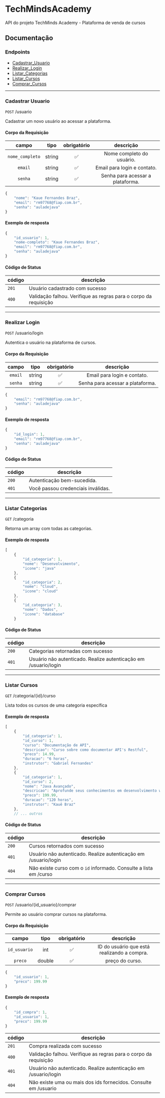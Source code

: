 # TechMindsAcademy

API do projeto TechMinds Academy - Plataforma de venda de cursos

## Documentação

### Endpoints

- [Cadastrar_Usuario](#cadastrar-usuario)
- [Realizar_Login](#realizar-login)
- [Listar_Categorias](#listar-categorias)
- [Listar_Cursos](#listar-cursos)
- [Comprar_Cursos](#comprar-cursos)

---

### Cadastrar Usuario

`POST` /usuario

Cadastrar um novo usuário ao acessar a plataforma.

#### Corpo da Requisição

| campo | tipo | obrigatório | descrição
|:---:|:---:|:---:|:---:|
| `nome_completo`|string |✅| Nome completo do usuário.
| `email`|string |✅| Email para  login e contato.
| `senha`|string |✅| Senha para acessar a plataforma.

```js
{
    "nome": "Kaue Fernandes Braz",
    "email": "rm97768@fiap.com.br",
    "senha": "auladejava"
}
```

#### Exemplo de resposta
```js
{
    "id_usuario": 1,
    "nome-completo": "Kaue Fernandes Braz",
    "email": "rm97768@fiap.com.br",
    "senha": "auladejava"
}
```

#### Código de Status

| código | descrição
|---     | ---
| `201`  | Usuário cadastrado com sucesso
| `400`  | Validação falhou. Verifique as regras para o corpo da requisição

---

### Realizar Login

`POST` /usuario/login

Autentica o usuário na plataforma de cursos.

#### Corpo da Requisição

| campo | tipo | obrigatório | descrição
|:---:|:---:|:---:|:---:|
| `email`|string |✅| Email para  login e contato.
| `senha`|string |✅| Senha para acessar a plataforma.

```js
{
    "email": "rm97768@fiap.com.br",
    "senha": "auladejava"
}
```

#### Exemplo de resposta
```js
{
    "id_login": 1,
    "email": "rm97768@fiap.com.br",
    "senha": "auladejava"
}
```

#### Código de Status

| código | descrição
|---     | ---
| `200`  | Autenticação bem-sucedida.
| `401`  | Você passou credenciais inválidas.

---

### Listar Categorias

`GET` /categoria

Retorna um array com todas as categorias.

#### Exemplo de resposta

```js
[
    {
        "id_categoria": 1,
        "nome": "Desenvolvimento",
        "icone": "java"
    },
    {
        "id_categoria": 2,
        "nome": "Cloud",
        "icone": "cloud"
    },
    {
        "id_categoria": 3,
        "nome": "Dados",
        "icone": "database"
    }
```

#### Código de Status

| código | descrição
|---     | ---
| `200`  | Categorias retornadas com sucesso
| `401`  | Usuário não autenticado. Realize autenticação em /usuario/login

---

### Listar Cursos

`GET` /categoria/{id}/curso

Lista todos os cursos de uma categoria específica

#### Exemplo de resposta

```js
[
    {
        "id_categoria": 1,
        "id_curso": 1,
        "curso": "Documentação de API",
        "descricao": "Curso sobre como documentar API's Restful",
        "preco": 14.99,
        "duracao": "6 horas",
        "instrutor": "Gabriel Fernandes"
    },
    {
        "id_categoria": 1,
        "id_curso": 2,
        "nome": "Java Avançado",
        "descricao": "Aprofunde seus conhecimentos em desenvolvimento web",
        "preco": 199.99,
        "duracao": "120 horas",
        "instrutor": "Kauê Braz"
    },
    // ... outros
```

#### Código de Status

| código | descrição
|---     | ---
| `200`  | Cursos retornados com sucesso
| `401`  | Usuário não autenticado. Realize autenticação em /usuario/login
| `404`  | Não existe curso com o `id` informado. Consulte a lista em /curso

---

### Comprar Cursos

`POST` /usuario/{id_usuario}/comprar

Permite ao usuário comprar cursos na plataforma.

#### Corpo da Requisição

| campo | tipo | obrigatório | descrição
|:---:|:---:|:---:|:---:|
| `id_usuario`|int |✅| ID do usuário que está realizando a compra.
| `preco`|double |✅| preço do curso.
```js
{
    "id_usuario": 1,
    "preco": 199.99
}
```

#### Exemplo de resposta
```js
{
    "id_compra": 1,
    "id_usuario": 1,
    "preco": 199.99
}
```

| código | descrição
|---     | ---
| `201`  | Compra realizada com sucesso
| `400`  | Validação falhou. Verifique as regras para o corpo da requisição
| `401`  | Usuário não autenticado. Realize autenticação em /usuario/login
| `404`  | Não existe uma ou mais dos ids fornecidos. Consulte em /usuario